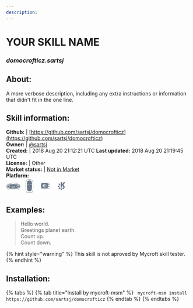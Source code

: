 ```yaml
---  
description:   
---  
```

# YOUR SKILL NAME  
### _domocrofticz.sartsj_  
## About:  
A more verbose description, including any extra instructions or
information that didn't fit in the one line.

## Skill information:  
**Github:** | [https://github.com/sartsj/domocrofticz](https://github.com/sartsj/domocrofticz)  
**Owner:** | [@sartsj](https://github.com/sartsj)  
**Created:** | 2018 Aug 20 21:12:21 UTC  **Last updated:** 2018 Aug 20 21:19:45 UTC  
**License:** | Other  
**Market status:** | [Not in Market](https://market.mycroft.ai/skill/)  
**Platform:**  
 ![](../.gitbook/assets/mark-1-icon.png)  ![](../.gitbook/assets/mark-2-icon.png)  ![](../.gitbook/assets/picroft-icon.png)  ![](../.gitbook/assets/kde.png)   
## Examples:  
> Hello world.  
> Greetings planet earth.  
> Count up.  
> Count down.  
  
{% hint style="warning" %}
This skill is not aproved by Mycroft skill tester.
{% endhint %}
    
## Installation:  
{% tabs %}
{% tab title="Install by mycroft-msm" %}
``` mycroft-msm install https://github.com/sartsj/domocrofticz```
{% endtab %}
  {% endtabs %}
  